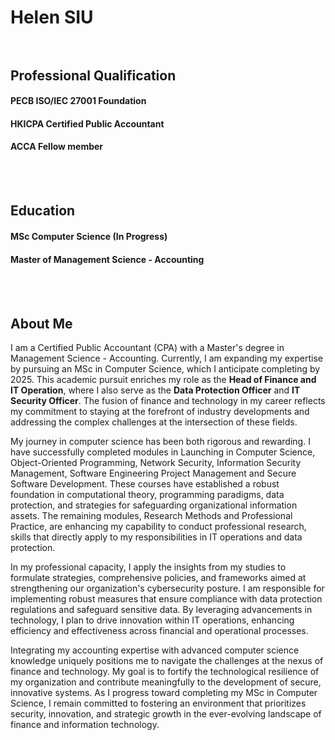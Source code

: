 # Helen SIU <br><br>

## Professional Qualification  
#### PECB ISO/IEC 27001 Foundation
#### HKICPA Certified Public Accountant
#### ACCA Fellow member
<br><br>

## Education
#### MSc Computer Science (In Progress)
#### Master of Management Science - Accounting
<br><br>

## About Me

I am a Certified Public Accountant (CPA) with a Master's degree in Management Science - Accounting. Currently, I am expanding my expertise by pursuing an MSc in Computer Science, which I anticipate completing by 2025. This academic pursuit enriches my role as the **Head of Finance and IT Operation**, where I also serve as the **Data Protection Officer** and **IT Security Officer**. The fusion of finance and technology in my career reflects my commitment to staying at the forefront of industry developments and addressing the complex challenges at the intersection of these fields.

My journey in computer science has been both rigorous and rewarding. I have successfully completed modules in Launching in Computer Science, Object-Oriented Programming, Network Security, Information Security Management, Software Engineering Project Management and Secure Software Development. These courses have established a robust foundation in computational theory, programming paradigms, data protection, and strategies for safeguarding organizational information assets. The remaining modules, Research Methods and Professional Practice, are enhancing my capability to conduct professional research, skills that directly apply to my responsibilities in IT operations and data protection.

In my professional capacity, I apply the insights from my studies to formulate strategies, comprehensive policies, and frameworks aimed at strengthening our organization's cybersecurity posture. I am responsible for implementing robust measures that ensure compliance with data protection regulations and safeguard sensitive data. By leveraging advancements in technology, I plan to drive innovation within IT operations, enhancing efficiency and effectiveness across financial and operational processes.

Integrating my accounting expertise with advanced computer science knowledge uniquely positions me to navigate the challenges at the nexus of finance and technology. My goal is to fortify the technological resilience of my organization and contribute meaningfully to the development of secure, innovative systems. As I progress toward completing my MSc in Computer Science, I remain committed to fostering an environment that prioritizes security, innovation, and strategic growth in the ever-evolving landscape of finance and information technology.
